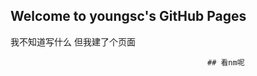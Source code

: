 ## Welcome to youngsc's GitHub Pages
我不知道写什么
但我建了个页面



                                                ## 看nm呢


